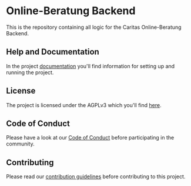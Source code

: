 # Online-Beratung Backend
This is the repository containing all logic for the Caritas Online-Beratung Backend.

## Help and Documentation
In the project [documentation](https://onlineberatung.github.io/documentation/docs/setup/setup-backend) you'll find information for setting up and running the project.

## License
The project is licensed under the AGPLv3 which you'll find [here](https://github.com/Onlineberatung/onlineBeratung-backend/blob/master/LICENSE.md).

## Code of Conduct
Please have a look at our [Code of Conduct](https://github.com/Onlineberatung/.github/blob/master/CODE_OF_CONDUCT.md) before participating in the community.

## Contributing
Please read our [contribution guidelines](https://github.com/Onlineberatung/.github/blob/master/CONTRIBUTING.md) before contributing to this project.

